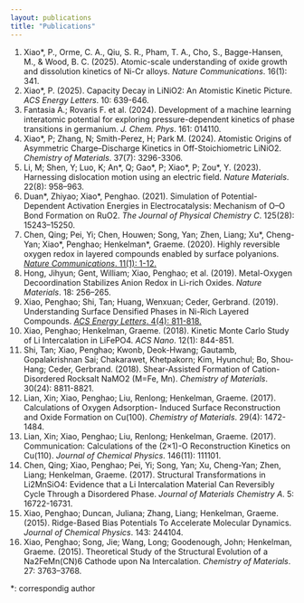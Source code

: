 ```yaml
---
layout: publications
title: "Publications"
---
```


1. Xiao*, P., Orme, C. A., Qiu, S. R., Pham, T. A., Cho, S., Bagge-Hansen, M., & Wood, B. C. (2025). Atomic-scale understanding of oxide growth and dissolution kinetics of Ni-Cr alloys. <em>Nature Communications</em>. 16(1): 341.
2. Xiao*, P. (2025). Capacity Decay in LiNiO2: An Atomistic Kinetic Picture. <em>ACS Energy Letters</em>. 10: 639-646.
3. Fantasia A.; Rovaris F. et al. (2024). Development of a machine learning interatomic potential for exploring pressure-dependent kinetics of phase transitions in germanium. <em>J. Chem. Phys</em>. 161: 014110.
4. Xiao*, P; Zhang, N; Smith-Perez, H; Park M. (2024). Atomistic Origins of Asymmetric Charge–Discharge Kinetics in Off-Stoichiometric LiNiO2. <em>Chemistry of Materials</em>. 37(7): 3296-3306.
5. Li, M; Shen, Y; Luo, K; An*, Q; Gao*, P; Xiao*, P; Zou*, Y. (2023). Harnessing dislocation motion using an electric field. <em>Nature Materials</em>. 22(8): 958–963.
6. Duan*, Zhiyao; Xiao*, Penghao. (2021). Simulation of Potential-Dependent Activation Energies in Electrocatalysis: Mechanism of O–O Bond Formation on RuO2. <em>The Journal of Physical Chemistry C</em>. 125(28): 15243–15250.
7. Chen, Qing; Pei, Yi; Chen, Houwen; Song, Yan; Zhen, Liang; Xu*, Cheng-Yan; Xiao*, Penghao; Henkelman*, Graeme. (2020). Highly reversible oxygen redox in layered compounds enabled by surface polyanions. [<em>Nature Communications</em>. 11(1): 1-12.](https://www.nature.com/articles/s41467-020-17126-3)
8. Hong, Jihyun; Gent, William; Xiao, Penghao; et al. (2019). Metal-Oxygen Decoordination Stabilizes Anion Redox in Li-rich Oxides. <em>Nature Materials</em>. 18: 256–265.
9. Xiao, Penghao; Shi, Tan; Huang, Wenxuan; Ceder, Gerbrand. (2019). Understanding Surface Densified Phases in Ni-Rich Layered Compounds. [<em>ACS Energy Letters</em>. 4(4): 811-818.](https://pubs.acs.org/doi/10.1021/acsenergylett.9b00122)
10. Xiao, Penghao; Henkelman, Graeme. (2018). Kinetic Monte Carlo Study of Li Intercalation in LiFePO4. <em>ACS Nano</em>. 12(1): 844-851.
11. Shi, Tan; Xiao, Penghao; Kwonb, Deok-Hwang; Gautamb, Gopalakrishnan Sai; Chakarawet, Khetpakorn; Kim, Hyunchul; Bo, Shou-Hang; Ceder, Gerbrand. (2018). Shear-Assisted Formation of Cation-Disordered Rocksalt NaMO2 (M=Fe, Mn). <em>Chemistry of Materials</em>. 30(24): 8811-8821.
12. Lian, Xin; Xiao, Penghao; Liu, Renlong; Henkelman, Graeme. (2017). Calculations of Oxygen Adsorption- Induced Surface Reconstruction and Oxide Formation on Cu(100). <em>Chemistry of Materials</em>. 29(4): 1472-1484.
13. Lian, Xin; Xiao, Penghao; Liu, Renlong; Henkelman, Graeme. (2017). Communication: Calculations of the (2×1)-O Reconstruction Kinetics on Cu(110). <em>Journal of Chemical Physics</em>. 146(11): 111101.
14. Chen, Qing; Xiao, Penghao; Pei, Yi; Song, Yan; Xu, Cheng-Yan; Zhen, Liang; Henkelman, Graeme. (2017). Structural Transformations in Li2MnSiO4: Evidence that a Li Intercalation Material Can Reversibly Cycle Through a Disordered Phase. <em>Journal of Materials Chemistry A</em>. 5: 16722-16731.
15. Xiao, Penghao; Duncan, Juliana; Zhang, Liang; Henkelman, Graeme. (2015). Ridge-Based Bias Potentials To Accelerate Molecular Dynamics. <em>Journal of Chemical Physics</em>. 143: 244104.
16. Xiao, Penghao; Song, Jie; Wang, Long; Goodenough, John; Henkelman, Graeme. (2015). Theoretical Study of the Structural Evolution of a Na2FeMn(CN)6 Cathode upon Na Intercalation. <em>Chemistry of Materials</em>. 27: 3763–3768.
    
*: correspondig author

